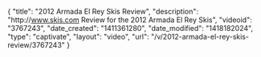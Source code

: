 {
    "title": "2012 Armada El Rey Skis Review",
    "description": "http:\/\/www.skis.com Review for the 2012 Armada El Rey Skis",
    "videoid": "3767243",
    "date_created": "1411361280",
    "date_modified": "1418182024",
    "type": "captivate",
    "layout": "video",
    "url": "\/v\/2012-armada-el-rey-skis-review\/3767243"
}